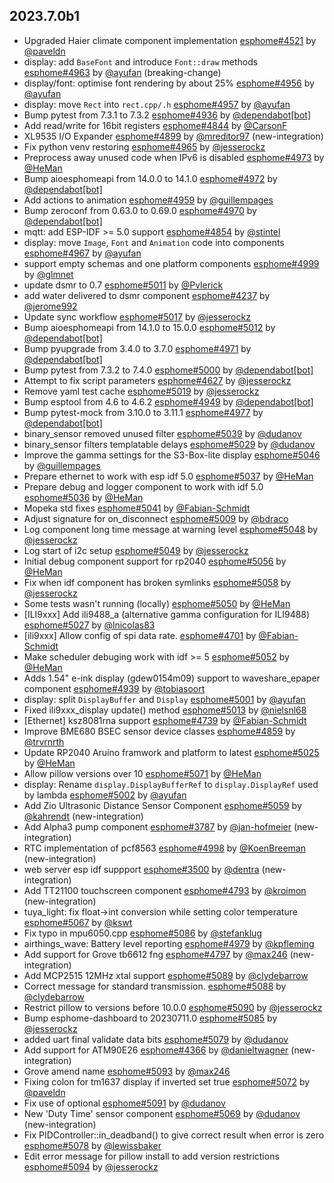 ## 2023.7.0b1

- Upgraded Haier climate component implementation [esphome#4521](https://github.com/esphome/esphome/pull/4521) by [@paveldn](https://github.com/paveldn)
- display: add `BaseFont` and introduce `Font::draw` methods [esphome#4963](https://github.com/esphome/esphome/pull/4963) by [@ayufan](https://github.com/ayufan) (breaking-change)
- display/font: optimise font rendering by about 25% [esphome#4956](https://github.com/esphome/esphome/pull/4956) by [@ayufan](https://github.com/ayufan)
- display: move `Rect` into `rect.cpp/.h` [esphome#4957](https://github.com/esphome/esphome/pull/4957) by [@ayufan](https://github.com/ayufan)
- Bump pytest from 7.3.1 to 7.3.2 [esphome#4936](https://github.com/esphome/esphome/pull/4936) by [@dependabot[bot]](https://github.com/apps/dependabot)
- Add read/write for 16bit registers [esphome#4844](https://github.com/esphome/esphome/pull/4844) by [@CarsonF](https://github.com/CarsonF)
- XL9535 I/O Expander [esphome#4899](https://github.com/esphome/esphome/pull/4899) by [@mreditor97](https://github.com/mreditor97) (new-integration)
- Fix python venv restoring [esphome#4965](https://github.com/esphome/esphome/pull/4965) by [@jesserockz](https://github.com/jesserockz)
- Preprocess away unused code when IPv6 is disabled [esphome#4973](https://github.com/esphome/esphome/pull/4973) by [@HeMan](https://github.com/HeMan)
- Bump aioesphomeapi from 14.0.0 to 14.1.0 [esphome#4972](https://github.com/esphome/esphome/pull/4972) by [@dependabot[bot]](https://github.com/apps/dependabot)
- Add actions to animation [esphome#4959](https://github.com/esphome/esphome/pull/4959) by [@guillempages](https://github.com/guillempages)
- Bump zeroconf from 0.63.0 to 0.69.0 [esphome#4970](https://github.com/esphome/esphome/pull/4970) by [@dependabot[bot]](https://github.com/apps/dependabot)
- mqtt: add ESP-IDF >= 5.0 support [esphome#4854](https://github.com/esphome/esphome/pull/4854) by [@stintel](https://github.com/stintel)
- display: move `Image`, `Font` and `Animation` code into components [esphome#4967](https://github.com/esphome/esphome/pull/4967) by [@ayufan](https://github.com/ayufan)
- support empty schemas and one platform components [esphome#4999](https://github.com/esphome/esphome/pull/4999) by [@glmnet](https://github.com/glmnet)
- update dsmr to 0.7 [esphome#5011](https://github.com/esphome/esphome/pull/5011) by [@Pvlerick](https://github.com/Pvlerick)
- add water delivered to dsmr component [esphome#4237](https://github.com/esphome/esphome/pull/4237) by [@jerome992](https://github.com/jerome992)
- Update sync workflow [esphome#5017](https://github.com/esphome/esphome/pull/5017) by [@jesserockz](https://github.com/jesserockz)
- Bump aioesphomeapi from 14.1.0 to 15.0.0 [esphome#5012](https://github.com/esphome/esphome/pull/5012) by [@dependabot[bot]](https://github.com/apps/dependabot)
- Bump pyupgrade from 3.4.0 to 3.7.0 [esphome#4971](https://github.com/esphome/esphome/pull/4971) by [@dependabot[bot]](https://github.com/apps/dependabot)
- Bump pytest from 7.3.2 to 7.4.0 [esphome#5000](https://github.com/esphome/esphome/pull/5000) by [@dependabot[bot]](https://github.com/apps/dependabot)
- Attempt to fix script parameters [esphome#4627](https://github.com/esphome/esphome/pull/4627) by [@jesserockz](https://github.com/jesserockz)
- Remove yaml test cache [esphome#5019](https://github.com/esphome/esphome/pull/5019) by [@jesserockz](https://github.com/jesserockz)
- Bump esptool from 4.6 to 4.6.2 [esphome#4949](https://github.com/esphome/esphome/pull/4949) by [@dependabot[bot]](https://github.com/apps/dependabot)
- Bump pytest-mock from 3.10.0 to 3.11.1 [esphome#4977](https://github.com/esphome/esphome/pull/4977) by [@dependabot[bot]](https://github.com/apps/dependabot)
- binary_sensor removed unused filter [esphome#5039](https://github.com/esphome/esphome/pull/5039) by [@dudanov](https://github.com/dudanov)
- binary_sensor filters templatable delays [esphome#5029](https://github.com/esphome/esphome/pull/5029) by [@dudanov](https://github.com/dudanov)
- Improve the gamma settings for the S3-Box-lite display [esphome#5046](https://github.com/esphome/esphome/pull/5046) by [@guillempages](https://github.com/guillempages)
- Prepare ethernet to work with esp idf 5.0 [esphome#5037](https://github.com/esphome/esphome/pull/5037) by [@HeMan](https://github.com/HeMan)
- Prepare debug and logger component to work with idf 5.0 [esphome#5036](https://github.com/esphome/esphome/pull/5036) by [@HeMan](https://github.com/HeMan)
- Mopeka std fixes [esphome#5041](https://github.com/esphome/esphome/pull/5041) by [@Fabian-Schmidt](https://github.com/Fabian-Schmidt)
- Adjust signature for on_disconnect [esphome#5009](https://github.com/esphome/esphome/pull/5009) by [@bdraco](https://github.com/bdraco)
- Log component long time message at warning level [esphome#5048](https://github.com/esphome/esphome/pull/5048) by [@jesserockz](https://github.com/jesserockz)
- Log start of i2c setup [esphome#5049](https://github.com/esphome/esphome/pull/5049) by [@jesserockz](https://github.com/jesserockz)
- Initial debug component support for rp2040 [esphome#5056](https://github.com/esphome/esphome/pull/5056) by [@HeMan](https://github.com/HeMan)
- Fix when idf component has broken symlinks [esphome#5058](https://github.com/esphome/esphome/pull/5058) by [@jesserockz](https://github.com/jesserockz)
- Some tests wasn't running (locally) [esphome#5050](https://github.com/esphome/esphome/pull/5050) by [@HeMan](https://github.com/HeMan)
- [ILI9xxx] Add ili9488_a (alternative gamma configuration for ILI9488) [esphome#5027](https://github.com/esphome/esphome/pull/5027) by [@lnicolas83](https://github.com/lnicolas83)
- [ili9xxx] Allow config of spi data rate. [esphome#4701](https://github.com/esphome/esphome/pull/4701) by [@Fabian-Schmidt](https://github.com/Fabian-Schmidt)
- Make scheduler debuging work with idf >= 5 [esphome#5052](https://github.com/esphome/esphome/pull/5052) by [@HeMan](https://github.com/HeMan)
- Adds 1.54" e-ink display (gdew0154m09) support to waveshare_epaper component [esphome#4939](https://github.com/esphome/esphome/pull/4939) by [@tobiasoort](https://github.com/tobiasoort)
- display: split `DisplayBuffer` and `Display` [esphome#5001](https://github.com/esphome/esphome/pull/5001) by [@ayufan](https://github.com/ayufan)
- Fixed ili9xxx_display update() method [esphome#5013](https://github.com/esphome/esphome/pull/5013) by [@nielsnl68](https://github.com/nielsnl68)
- [Ethernet] ksz8081rna support [esphome#4739](https://github.com/esphome/esphome/pull/4739) by [@Fabian-Schmidt](https://github.com/Fabian-Schmidt)
- Improve BME680 BSEC sensor device classes [esphome#4859](https://github.com/esphome/esphome/pull/4859) by [@trvrnrth](https://github.com/trvrnrth)
- Update RP2040 Aruino framwork and platform to latest [esphome#5025](https://github.com/esphome/esphome/pull/5025) by [@HeMan](https://github.com/HeMan)
- Allow pillow versions over 10 [esphome#5071](https://github.com/esphome/esphome/pull/5071) by [@HeMan](https://github.com/HeMan)
- display: Rename `display.DisplayBufferRef` to `display.DisplayRef` used by lambda [esphome#5002](https://github.com/esphome/esphome/pull/5002) by [@ayufan](https://github.com/ayufan)
- Add Zio Ultrasonic Distance Sensor Component [esphome#5059](https://github.com/esphome/esphome/pull/5059) by [@kahrendt](https://github.com/kahrendt) (new-integration)
- Add Alpha3 pump component [esphome#3787](https://github.com/esphome/esphome/pull/3787) by [@jan-hofmeier](https://github.com/jan-hofmeier) (new-integration)
- RTC implementation of pcf8563 [esphome#4998](https://github.com/esphome/esphome/pull/4998) by [@KoenBreeman](https://github.com/KoenBreeman) (new-integration)
- web server esp idf suppport [esphome#3500](https://github.com/esphome/esphome/pull/3500) by [@dentra](https://github.com/dentra) (new-integration)
- Add TT21100 touchscreen component [esphome#4793](https://github.com/esphome/esphome/pull/4793) by [@kroimon](https://github.com/kroimon) (new-integration)
- tuya_light: fix float->int conversion while setting color temperature [esphome#5067](https://github.com/esphome/esphome/pull/5067) by [@kswt](https://github.com/kswt)
- Fix typo in mpu6050.cpp [esphome#5086](https://github.com/esphome/esphome/pull/5086) by [@stefanklug](https://github.com/stefanklug)
- airthings_wave: Battery level reporting [esphome#4979](https://github.com/esphome/esphome/pull/4979) by [@kpfleming](https://github.com/kpfleming)
- Add support for Grove tb6612 fng [esphome#4797](https://github.com/esphome/esphome/pull/4797) by [@max246](https://github.com/max246) (new-integration)
- Add MCP2515 12MHz xtal support [esphome#5089](https://github.com/esphome/esphome/pull/5089) by [@clydebarrow](https://github.com/clydebarrow)
- Correct message for standard transmission. [esphome#5088](https://github.com/esphome/esphome/pull/5088) by [@clydebarrow](https://github.com/clydebarrow)
- Restrict pillow to versions before 10.0.0 [esphome#5090](https://github.com/esphome/esphome/pull/5090) by [@jesserockz](https://github.com/jesserockz)
- Bump esphome-dashboard to 20230711.0 [esphome#5085](https://github.com/esphome/esphome/pull/5085) by [@jesserockz](https://github.com/jesserockz)
- added uart final validate data bits [esphome#5079](https://github.com/esphome/esphome/pull/5079) by [@dudanov](https://github.com/dudanov)
- Add support for ATM90E26 [esphome#4366](https://github.com/esphome/esphome/pull/4366) by [@danieltwagner](https://github.com/danieltwagner) (new-integration)
- Grove amend name [esphome#5093](https://github.com/esphome/esphome/pull/5093) by [@max246](https://github.com/max246)
- Fixing colon for tm1637 display if inverted set true [esphome#5072](https://github.com/esphome/esphome/pull/5072) by [@paveldn](https://github.com/paveldn)
- Fix use of optional<T> [esphome#5091](https://github.com/esphome/esphome/pull/5091) by [@dudanov](https://github.com/dudanov)
- New 'Duty Time' sensor component [esphome#5069](https://github.com/esphome/esphome/pull/5069) by [@dudanov](https://github.com/dudanov) (new-integration)
- Fix PIDController::in_deadband() to give correct result when error is zero [esphome#5078](https://github.com/esphome/esphome/pull/5078) by [@lewissbaker](https://github.com/lewissbaker)
- Edit error message for pillow install to add version restrictions [esphome#5094](https://github.com/esphome/esphome/pull/5094) by [@jesserockz](https://github.com/jesserockz)

